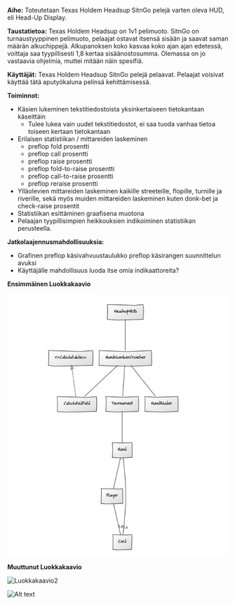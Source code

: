 ﻿**Aihe:** Toteutetaan Texas Holdem Headsup SitnGo pelejä varten oleva HUD, eli Head-Up Display.

**Taustatietoa:** Texas Holdem Headsup on 1v1 pelimuoto. SitnGo on turnaustyyppinen pelimuoto, pelaajat ostavat itsensä sisään ja saavat saman määrän alkuchippejä. Alkupanoksen koko kasvaa koko ajan ajan edetessä, voittaja saa tyypillisesti 1,8 kertaa sisäänostosumma. Olemassa on jo vastaavia ohjelmia, muttei mitään näin spesifiä.

**Käyttäjät:** Texas Holdem Headsup SitnGo pelejä pelaavat. Pelaajat voisivat käyttää tätä aputyökaluna pelinsä kehittämisessä.

**Toiminnot:**
* Käsien lukeminen tekstitiedostoista yksinkertaiseen tietokantaan käseittäin
  * Tulee lukea vain uudet tekstitiedostot, ei saa tuoda vanhaa tietoa toiseen kertaan tietokantaan
* Erilaisen statistiikan / mittareiden laskeminen
  * preflop fold prosentti
  * preflop call prosentti
  * preflop raise prosentti
  * preflop fold-to-raise prosentti
  * preflop call-to-raise prosentti
  * preflop reraise prosentti
* Ylläolevien mittareiden laskeminen kaikille streeteille, flopille, turnille ja riverille, sekä myös muiden mittareiden laskeminen kuten donk-bet ja check-raise prosentit
* Statistiikan esittäminen graafisena muotona
* Pelaajan tyypillisimpien heikkouksien indikoiminen statistiikan perusteella.

**Jatkolaajennusmahdollisuuksia:**
* Grafinen preflop käsivahvuustaulukko preflop käsirangen suunnittelun avuksi
* Käyttäjälle mahdollisuus luoda itse omia indikaattoreita?

**Ensimmäinen Luokkakaavio**

![Luokkakaavio](MaarittelyvaiheenLuokkakaavio.JPG)

**Muuttunut Luokkakaavio**

![Luokkakaavio2](LuokkakaavioViikkko3.JPG)

![Alt text](http://yuml.me/diagram/scruffy;dir:TB;scale:80/class/ "Edit Later")
